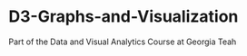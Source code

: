 D3-Graphs-and-Visualization
===========================

Part of the Data and Visual Analytics Course at Georgia Teah

